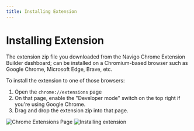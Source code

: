 ```yaml
---
title: Installing Extension
---
```


# Installing Extension

The extension zip file you downloaded from the Navigo Chrome Extension Builder dashboard; can be installed on a Chromium-based browser such as Google Chrome, Microsoft Edge, Brave, etc. 

To install the extension to one of those browsers:
1. Open the `chrome://extensions` page
2. On that page, enable the "Developer mode" switch on the top right if you're using Google Chrome.
3. Drag and drop the extension zip into that page.

![Chrome Extensions Page](https://s3.ap-southeast-1.amazonaws.com/automa-pub/i/2024/12/03/oez7n-mm.png)
![Installing extension](https://s3.ap-southeast-1.amazonaws.com/automa-pub/i/2024/12/03/10hx9e-dk.gif)